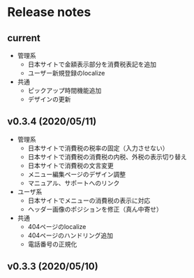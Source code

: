 # Release notes
## current
 - 管理系
   - 日本サイトで金額表示部分を消費税表記を追加
   - ユーザー新規登録のlocalize
 - 共通
   - ピックアップ時間機能追加
   - デザインの更新
   
## v0.3.4 (2020/05/11)

 - 管理系
   - 日本サイトで消費税の税率の固定（入力させない）
   - 日本サイトで消費税の消費税の内税、外税の表示切り替え
   - 日本サイトで消費税の文言変更
   - メニュー編集ページのデザイン調整
   - マニュアル、サポートへのリンク
- ユーザ系
   - 日本サイトでメニューの消費税の表示に対応
   - ヘッダー画像のポジションを修正（真ん中寄せ）
 - 共通
   - 404ページのlocalize
   - 404ページのハンドリング追加
   - 電話番号の正規化

## v0.3.3 (2020/05/10)

